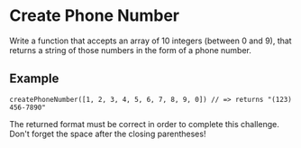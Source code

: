 # Create Phone Number

Write a function that accepts an array of 10 integers (between 0 and 9), that returns a string of those numbers in the form of a phone number.

## Example

```
createPhoneNumber([1, 2, 3, 4, 5, 6, 7, 8, 9, 0]) // => returns "(123) 456-7890"
```

The returned format must be correct in order to complete this challenge.
Don't forget the space after the closing parentheses!